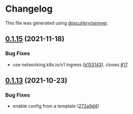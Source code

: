 # Changelog

This file was generated using [@jscutlery/semver](https://github.com/jscutlery/semver).

## [0.1.15](https://github.com/platyplus/platydev/compare/charts-standard-service@0.1.14...charts-standard-service@0.1.15) (2021-11-18)


### Bug Fixes

* use networking.k8s.io/v1 ingress ([b153143](https://github.com/platyplus/platydev/commit/b153143331f81adc8f47c35584f9dcd4cb706a82)), closes [#17](https://github.com/platyplus/platydev/issues/17)



## [0.1.13](https://github.com/platyplus/platydev/compare/charts-standard-service@0.1.12...charts-standard-service@0.1.13) (2021-10-23)

### Bug Fixes

- enable config from a template ([272a9d4](https://github.com/platyplus/platydev/commit/272a9d4a4448d13fbefb1dd47181be86b9c812fd))
